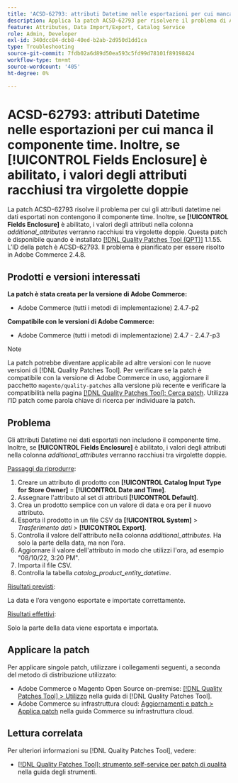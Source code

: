 ```yaml
---
title: 'ACSD-62793: attributi Datetime nelle esportazioni per cui manca il componente time. Inoltre, se **[!UICONTROL Fields Enclosure]** abilitato, i valori degli attributi racchiusi tra virgolette doppie'
description: Applica la patch ACSD-62793 per risolvere il problema di Adobe Commerce per cui negli attributi datetime nei dati esportati manca il componente time. Inoltre, se **[!UICONTROL Fields Enclosure]** è abilitato, i valori degli attributi nella colonna *additional_attributes* saranno racchiusi tra virgolette doppie.
feature: Attributes, Data Import/Export, Catalog Service
role: Admin, Developer
exl-id: 340dcc84-dcb8-40ed-b2ab-2d950d1dd1ca
type: Troubleshooting
source-git-commit: 7fdb02a6d89d50ea593c5fd99d78101f89198424
workflow-type: tm+mt
source-wordcount: '405'
ht-degree: 0%

---
```


# ACSD-62793: attributi Datetime nelle esportazioni per cui manca il componente time. Inoltre, se **[!UICONTROL Fields Enclosure]** è abilitato, i valori degli attributi racchiusi tra virgolette doppie

La patch ACSD-62793 risolve il problema per cui gli attributi datetime nei dati esportati non contengono il componente time. Inoltre, se **[!UICONTROL Fields Enclosure]** è abilitato, i valori degli attributi nella colonna *additional_attributes* verranno racchiusi tra virgolette doppie. Questa patch è disponibile quando è installato [[!DNL Quality Patches Tool (QPT)]](/help/tools/quality-patches-tool/quality-patches-tool-to-self-serve-quality-patches.md) 1.1.55. L’ID della patch è ACSD-62793. Il problema è pianificato per essere risolto in Adobe Commerce 2.4.8.

## Prodotti e versioni interessati

**La patch è stata creata per la versione di Adobe Commerce:**

* Adobe Commerce (tutti i metodi di implementazione) 2.4.7-p2

**Compatibile con le versioni di Adobe Commerce:**

* Adobe Commerce (tutti i metodi di implementazione) 2.4.7 - 2.4.7-p3

>[!NOTE]
>
>La patch potrebbe diventare applicabile ad altre versioni con le nuove versioni di [!DNL Quality Patches Tool]. Per verificare se la patch è compatibile con la versione di Adobe Commerce in uso, aggiornare il pacchetto `magento/quality-patches` alla versione più recente e verificare la compatibilità nella pagina [[!DNL Quality Patches Tool]: Cerca patch](https://experienceleague.adobe.com/tools/commerce-quality-patches/index.html). Utilizza l’ID patch come parola chiave di ricerca per individuare la patch.

## Problema

Gli attributi Datetime nei dati esportati non includono il componente time. Inoltre, se **[!UICONTROL Fields Enclosure]** è abilitato, i valori degli attributi nella colonna *additional_attributes* verranno racchiusi tra virgolette doppie.

<u>Passaggi da riprodurre</u>:

1. Creare un attributo di prodotto con **[!UICONTROL Catalog Input Type for Store Owner]** = **[!UICONTROL Date and Time]**.
1. Assegnare l&#39;attributo al set di attributi **[!UICONTROL Default]**.
1. Crea un prodotto semplice con un valore di data e ora per il nuovo attributo.
1. Esporta il prodotto in un file CSV da **[!UICONTROL System]** > *Trasferimento dati* > **[!UICONTROL Export]**.
1. Controlla il valore dell&#39;attributo nella colonna *additional_attributes*. Ha solo la parte della data, ma non l’ora.
1. Aggiornare il valore dell&#39;attributo in modo che utilizzi l&#39;ora, ad esempio &quot;08/10/22, 3:20 PM&quot;.
1. Importa il file CSV.
1. Controlla la tabella *catalog_product_entity_datetime*.

<u>Risultati previsti</u>:

La data e l’ora vengono esportate e importate correttamente.

<u>Risultati effettivi</u>:

Solo la parte della data viene esportata e importata.

## Applicare la patch

Per applicare singole patch, utilizzare i collegamenti seguenti, a seconda del metodo di distribuzione utilizzato:

* Adobe Commerce o Magento Open Source on-premise: [[!DNL Quality Patches Tool] > Utilizzo](/help/tools/quality-patches-tool/usage.md) nella guida di [!DNL Quality Patches Tool].
* Adobe Commerce su infrastruttura cloud: [Aggiornamenti e patch > Applica patch](https://experienceleague.adobe.com/docs/commerce-cloud-service/user-guide/develop/upgrade/apply-patches.html) nella guida Commerce su infrastruttura cloud.


## Lettura correlata

Per ulteriori informazioni su [!DNL Quality Patches Tool], vedere:

* [[!DNL Quality Patches Tool]: strumento self-service per patch di qualità](/help/tools/quality-patches-tool/quality-patches-tool-to-self-serve-quality-patches.md) nella guida degli strumenti.
